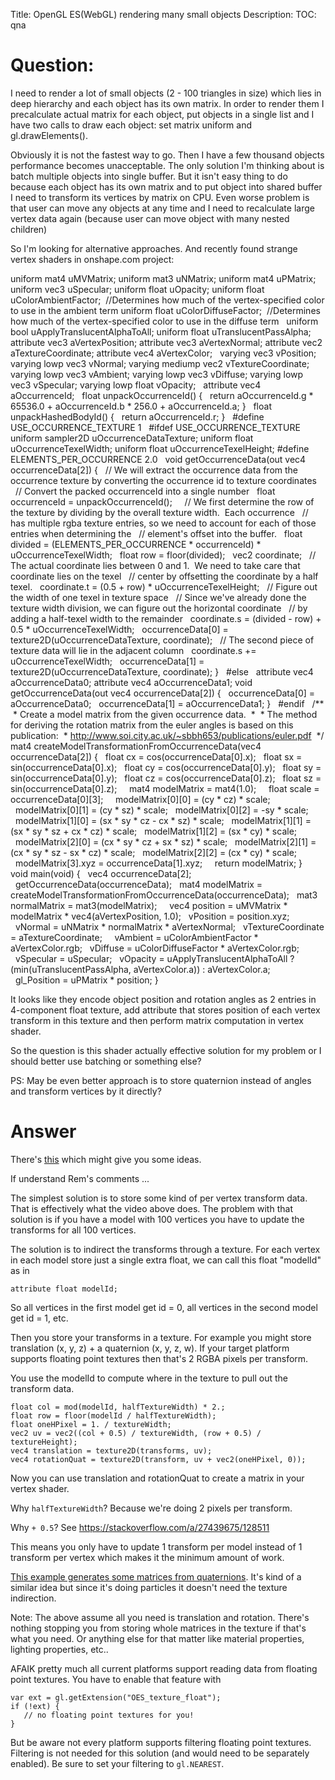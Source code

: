 Title: OpenGL ES(WebGL) rendering many small objects
Description:
TOC: qna

# Question:

I need to render a lot of small objects (2 - 100 triangles in size) which lies in deep hierarchy and each object has its own matrix. In order to render them I precalculate actual matrix for each object, put objects in a single list and I have two calls to draw each object: set matrix uniform and gl.drawElements().

Obviously it is not the fastest way to go. Then I have a few thousand objects performance becomes unacceptable. The only solution I'm thinking about is batch multiple objects into single buffer. But it isn't easy thing to do because each object has its own matrix and to put object into shared buffer I need to transform its vertices by matrix on CPU. Even worse problem is that user can move any objects at any time and I need to recalculate large vertex data again (because user can move object with many nested children)

So I'm looking for alternative approaches. And recently found strange vertex shaders in onshape.com project:

 uniform mat4 uMVMatrix;
 uniform mat3 uNMatrix;
 uniform mat4 uPMatrix;
  
 uniform vec3 uSpecular;
 uniform float uOpacity;
 uniform float uColorAmbientFactor;  //Determines how much of the vertex-specified color to use in the ambient term
 uniform float uColorDiffuseFactor;  //Determines how much of the vertex-specified color to use in the diffuse term
  
 uniform bool uApplyTranslucentAlphaToAll;
 uniform float uTranslucentPassAlpha;
  
 attribute vec3 aVertexPosition;
 attribute vec3 aVertexNormal;
 attribute vec2 aTextureCoordinate;
 attribute vec4 aVertexColor;
  
 varying vec3 vPosition;
 varying lowp vec3 vNormal;
 varying mediump vec2 vTextureCoordinate;
 varying lowp vec3 vAmbient;
 varying lowp vec3 vDiffuse;
 varying lowp vec3 vSpecular;
 varying lowp float vOpacity;
  
 attribute vec4 aOccurrenceId;
  
 float unpackOccurrenceId() {
   return aOccurrenceId.g * 65536.0 + aOccurrenceId.b * 256.0 + aOccurrenceId.a;
 }
  
 float unpackHashedBodyId() {
   return aOccurrenceId.r;
 }
  
 #define USE_OCCURRENCE_TEXTURE 1
  
 #ifdef USE_OCCURRENCE_TEXTURE
  
 uniform sampler2D uOccurrenceDataTexture;
 uniform float uOccurrenceTexelWidth;
 uniform float uOccurrenceTexelHeight;
 #define ELEMENTS_PER_OCCURRENCE 2.0
  
 void getOccurrenceData(out vec4 occurrenceData[2]) {
   // We will extract the occurrence data from the occurrence texture by converting the occurrence id to texture coordinates
  
   // Convert the packed occurrenceId into a single number
   float occurrenceId = unpackOccurrenceId();
  
   // We first determine the row of the texture by dividing by the overall texture width.  Each occurrence
   // has multiple rgba texture entries, so we need to account for each of those entries when determining the
   // element's offset into the buffer.
   float divided = (ELEMENTS_PER_OCCURRENCE * occurrenceId) * uOccurrenceTexelWidth;
   float row = floor(divided);
   vec2 coordinate;
   // The actual coordinate lies between 0 and 1.  We need to take care that coordinate lies on the texel
   // center by offsetting the coordinate by a half texel.
   coordinate.t = (0.5 + row) * uOccurrenceTexelHeight;
   // Figure out the width of one texel in texture space
   // Since we've already done the texture width division, we can figure out the horizontal coordinate
   // by adding a half-texel width to the remainder
   coordinate.s = (divided - row) + 0.5 * uOccurrenceTexelWidth;
   occurrenceData[0] = texture2D(uOccurrenceDataTexture, coordinate);
   // The second piece of texture data will lie in the adjacent column
   coordinate.s += uOccurrenceTexelWidth;
   occurrenceData[1] = texture2D(uOccurrenceDataTexture, coordinate);
 }
  
 #else
  
 attribute vec4 aOccurrenceData0;
 attribute vec4 aOccurrenceData1;
 void getOccurrenceData(out vec4 occurrenceData[2]) {
   occurrenceData[0] = aOccurrenceData0;
   occurrenceData[1] = aOccurrenceData1;
 }
  
 #endif
  
 /**
  * Create a model matrix from the given occurrence data.
  *
  * The method for deriving the rotation matrix from the euler angles is based on this publication:
  * http://www.soi.city.ac.uk/~sbbh653/publications/euler.pdf
  */
 mat4 createModelTransformationFromOccurrenceData(vec4 occurrenceData[2]) {
   float cx = cos(occurrenceData[0].x);
   float sx = sin(occurrenceData[0].x);
   float cy = cos(occurrenceData[0].y);
   float sy = sin(occurrenceData[0].y);
   float cz = cos(occurrenceData[0].z);
   float sz = sin(occurrenceData[0].z);
  
   mat4 modelMatrix = mat4(1.0);
  
   float scale = occurrenceData[0][3];
  
   modelMatrix[0][0] = (cy * cz) * scale;
   modelMatrix[0][1] = (cy * sz) * scale;
   modelMatrix[0][2] = -sy * scale;
  
   modelMatrix[1][0] = (sx * sy * cz - cx * sz) * scale;
   modelMatrix[1][1] = (sx * sy * sz + cx * cz) * scale;
   modelMatrix[1][2] = (sx * cy) * scale;
  
   modelMatrix[2][0] = (cx * sy * cz + sx * sz) * scale;
   modelMatrix[2][1] = (cx * sy * sz - sx * cz) * scale;
   modelMatrix[2][2] = (cx * cy) * scale;
  
   modelMatrix[3].xyz = occurrenceData[1].xyz;
  
   return modelMatrix;
 }
  
  
 void main(void) {
   vec4 occurrenceData[2];
   getOccurrenceData(occurrenceData);
   mat4 modelMatrix = createModelTransformationFromOccurrenceData(occurrenceData);
   mat3 normalMatrix = mat3(modelMatrix);
  
   vec4 position = uMVMatrix * modelMatrix * vec4(aVertexPosition, 1.0);
   vPosition = position.xyz;
   vNormal = uNMatrix * normalMatrix * aVertexNormal;
   vTextureCoordinate = aTextureCoordinate;
  
   vAmbient = uColorAmbientFactor * aVertexColor.rgb;
   vDiffuse = uColorDiffuseFactor * aVertexColor.rgb;
   vSpecular = uSpecular;
   vOpacity = uApplyTranslucentAlphaToAll ? (min(uTranslucentPassAlpha, aVertexColor.a)) : aVertexColor.a;
  
   gl_Position = uPMatrix * position;
 }

It looks like they encode object position and rotation angles as 2 entries in 4-component float texture, add attribute that stores position of each vertex transform in this texture and then perform matrix computation in vertex shader.

So the question is this shader actually effective solution for my problem or I should better use batching or something else?

PS: May be even better approach is to store quaternion instead of angles and transform vertices by it directly?

# Answer

There's [this](https://www.youtube.com/watch?v=rfQ8rKGTVlg) which might give you some ideas.

If understand Rem's comments ...

The simplest solution is to store some kind of per vertex transform data. That is effectively what the video above does. The problem with that solution is if you have a model with 100 vertices you have to update the transforms for all 100 vertices.

The solution is to indirect the transforms through a texture. For each vertex in each model store just a single extra float, we can call this float "modelId" as in

    attribute float modelId;

So all vertices in the first model get id = 0, all vertices in the second model get id = 1, etc.

Then you store your transforms in a texture. For example you might store translation (x, y, z) + a quaternion (x, y, z, w). If your target platform supports floating point textures then that's 2 RGBA pixels per transform.

You use the modelId to compute where in the texture to pull out the transform data.  

    float col = mod(modelId, halfTextureWidth) * 2.;
    float row = floor(modelId / halfTextureWidth);
    float oneHPixel = 1. / textureWidth;
    vec2 uv = vec2((col + 0.5) / textureWidth, (row + 0.5) / textureHeight);
    vec4 translation = texture2D(transforms, uv);
    vec4 rotationQuat = texture2D(transform, uv + vec2(oneHPixel, 0));
 
Now you can use translation and rotationQuat to create a matrix in your vertex shader.

Why `halfTextureWidth`? Because we're doing 2 pixels per transform.

Why `+ 0.5`? See https://stackoverflow.com/a/27439675/128511

This means you only have to update 1 transform per model instead of 1 transform per vertex which makes it the minimum amount of work.

[This example generates some matrices from quaternions](https://www.khronos.org/registry/webgl/sdk/demos/google/particles/index.html). It's kind of a similar idea but since it's doing particles it doesn't need the texture indirection.

Note: The above assume all you need is translation and rotation. There's nothing stopping you from storing whole matrices in the texture if that's what you need. Or anything else for that matter like material properties, lighting properties, etc..

AFAIK pretty much all current platforms support reading data from floating point textures. You have to enable that feature with

    var ext = gl.getExtension("OES_texture_float");
    if (!ext) {
       // no floating point textures for you!
    }

But be aware not every platform supports filtering floating point textures. Filtering is not needed for this solution (and would need to be separately enabled). Be sure to set your filtering to `gl.NEAREST`. 

